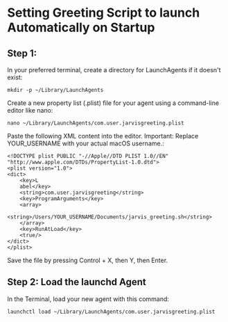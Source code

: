 # Setting Greeting Script to launch Automatically on Startup 

## Step 1:

In your preferred terminal, create a directory for LaunchAgents if it doesn't exist:

`mkdir -p ~/Library/LaunchAgents`

Create a new property list (.plist) file for your agent using a command-line editor like nano:

`nano ~/Library/LaunchAgents/com.user.jarvisgreeting.plist `

Paste the following XML content into the editor. Important: Replace YOUR_USERNAME with your actual macOS username.:

```<?xml version="1.0" encoding="UTF-8"?>
<!DOCTYPE plist PUBLIC "-//Apple//DTD PLIST 1.0//EN" "http://www.apple.com/DTDs/PropertyList-1.0.dtd">
<plist version="1.0">
<dict>
    <key>L
    abel</key>
    <string>com.user.jarvisgreeting</string>
    <key>ProgramArguments</key>
    <array>
        <string>/Users/YOUR_USERNAME/Documents/jarvis_greeting.sh</string>
    </array>
    <key>RunAtLoad</key>
    <true/>
</dict>
</plist>
```

Save the file by pressing Control + X, then Y, then Enter.

## Step 2: Load the launchd Agent

In the Terminal, load your new agent with this command:

`launchctl load ~/Library/LaunchAgents/com.user.jarvisgreeting.plist`
